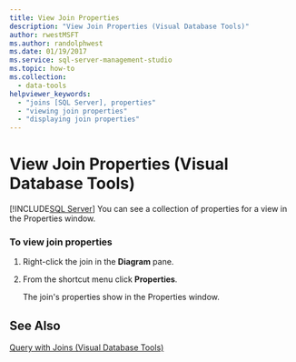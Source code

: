 ```yaml
---
title: View Join Properties
description: "View Join Properties (Visual Database Tools)"
author: rwestMSFT
ms.author: randolphwest
ms.date: 01/19/2017
ms.service: sql-server-management-studio
ms.topic: how-to
ms.collection:
  - data-tools
helpviewer_keywords:
  - "joins [SQL Server], properties"
  - "viewing join properties"
  - "displaying join properties"
---
```

# View Join Properties (Visual Database Tools)
[!INCLUDE[SQL Server](../includes/applies-to-version/sqlserver.md)]
You can see a collection of properties for a view in the Properties window.  
  
### To view join properties  
  
1.  Right-click the join in the **Diagram** pane.  
  
2.  From the shortcut menu click **Properties**.  
  
    The join's properties show in the Properties window.  
  
## See Also  
[Query with Joins &#40;Visual Database Tools&#41;](query-with-joins-visual-database-tools.md)  
  
